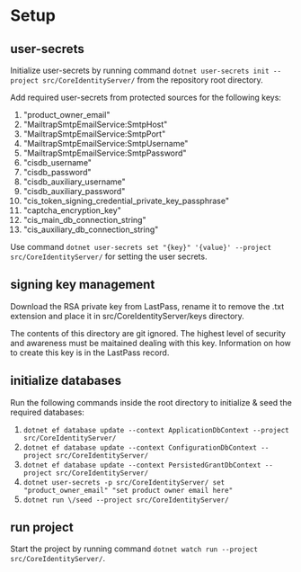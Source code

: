 # Setup

## user-secrets

Initialize user-secrets by running command `dotnet user-secrets init --project src/CoreIdentityServer/` from the repository root directory.

Add required user-secrets from protected sources for the following keys:

1. "product_owner_email"
2. "MailtrapSmtpEmailService:SmtpHost"
3. "MailtrapSmtpEmailService:SmtpPort"
4. "MailtrapSmtpEmailService:SmtpUsername"
5. "MailtrapSmtpEmailService:SmtpPassword"
6. "cisdb_username"
7. "cisdb_password"
8. "cisdb_auxiliary_username"
9. "cisdb_auxiliary_password"
10. "cis_token_signing_credential_private_key_passphrase"
11. "captcha_encryption_key"
12. "cis_main_db_connection_string"
13. "cis_auxiliary_db_connection_string"

Use command `dotnet user-secrets set "{key}" '{value}' --project src/CoreIdentityServer/` for setting the user secrets.

## signing key management

Download the RSA private key from LastPass, rename it to remove the .txt extension and place it in src/CoreIdentityServer/keys directory.

The contents of this directory are git ignored. The highest level of security and awareness must be maitained dealing with this key. Information on how to create this key is in the LastPass record.

## initialize databases

Run the following commands inside the root directory to initialize & seed the required databases:

1. `dotnet ef database update --context ApplicationDbContext --project src/CoreIdentityServer/`
2. `dotnet ef database update --context ConfigurationDbContext --project src/CoreIdentityServer/`
3. `dotnet ef database update --context PersistedGrantDbContext --project src/CoreIdentityServer/`
4. `dotnet user-secrets -p src/CoreIdentityServer/ set "product_owner_email" "set product owner email here"`
4. `dotnet run \/seed --project src/CoreIdentityServer/`

## run project

Start the project by running command `dotnet watch run --project src/CoreIdentityServer/`.
 